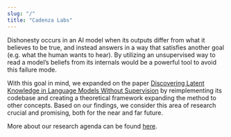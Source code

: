 ```yaml
---
slug: "/"
title: "Cadenza Labs"
---
```


Dishonesty occurs in an AI model when its outputs differ from what it believes to be true, and instead answers in a way that satisfies another goal (e.g. what the human wants to hear). By utilizing an unsupervised way to read a model’s beliefs from its internals would be a powerful tool to avoid this failure mode. 

With this goal in mind, we expanded on the paper [Discovering Latent Knowledge in Language Models Without Supervision](https://arxiv.org/abs/2212.03827) by reimplementing its codebase and creating a theoretical framework expanding the method to other concepts. Based on our findings, we consider this area of research crucial and promising, both for the near and far future.

More about our research agenda can be found [here](/research).

